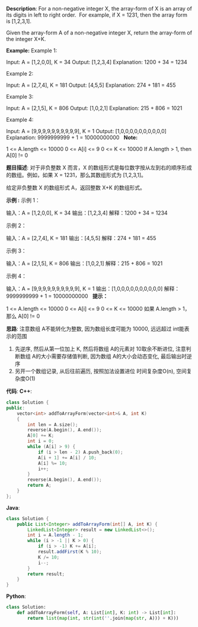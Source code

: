 __Description__:
For a non-negative integer X, the array-form of X is an array of its digits in left to right order.  For example, if X = 1231, then the array form is [1,2,3,1].

Given the array-form A of a non-negative integer X, return the array-form of the integer X+K.

__Example:__
Example 1:

Input: A = [1,2,0,0], K = 34
Output: [1,2,3,4]
Explanation: 1200 + 34 = 1234

Example 2:

Input: A = [2,7,4], K = 181
Output: [4,5,5]
Explanation: 274 + 181 = 455

Example 3:

Input: A = [2,1,5], K = 806
Output: [1,0,2,1]
Explanation: 215 + 806 = 1021

Example 4:

Input: A = [9,9,9,9,9,9,9,9,9,9], K = 1
Output: [1,0,0,0,0,0,0,0,0,0,0]
Explanation: 9999999999 + 1 = 10000000000
 
__Note:__

1 <= A.length <= 10000
0 <= A[i] <= 9
0 <= K <= 10000
If A.length > 1, then A[0] != 0

__题目描述__:
对于非负整数 X 而言，X 的数组形式是每位数字按从左到右的顺序形成的数组。例如，如果 X = 1231，那么其数组形式为 [1,2,3,1]。

给定非负整数 X 的数组形式 A，返回整数 X+K 的数组形式。

__示例 :__
示例 1：

输入：A = [1,2,0,0], K = 34
输出：[1,2,3,4]
解释：1200 + 34 = 1234

示例 2：

输入：A = [2,7,4], K = 181
输出：[4,5,5]
解释：274 + 181 = 455

示例 3：

输入：A = [2,1,5], K = 806
输出：[1,0,2,1]
解释：215 + 806 = 1021

示例 4：

输入：A = [9,9,9,9,9,9,9,9,9,9], K = 1
输出：[1,0,0,0,0,0,0,0,0,0,0]
解释：9999999999 + 1 = 10000000000
 
__提示：__

1 <= A.length <= 10000
0 <= A[i] <= 9
0 <= K <= 10000
如果 A.length > 1，那么 A[0] != 0

__思路__:
注意数组 A不能转化为整数, 因为数组长度可能为 10000, 远远超过 int能表示的范围
1. 先逆序, 然后从第一位加上 K, 然后将数组 A的元素对 10取余不断进位, 注意判断数组 A的大小需要存储值判断, 因为数组 A的大小会动态变化, 最后输出时逆序
2. 另开一个数组记录, 从后往前遍历, 按照加法设置进位
时间复杂度O(n), 空间复杂度O(1)

__代码__:
__C++__:
```C++
class Solution {
public:
    vector<int> addToArrayForm(vector<int>& A, int K) 
    {
        int len = A.size();
        reverse(A.begin(), A.end());
        A[0] += K;
        int i = 0;
        while (A[i] > 9) {
            if (i > len - 2) A.push_back(0);
            A[i + 1] += A[i] / 10;
            A[i] %= 10;
            i++;
        }
        reverse(A.begin(), A.end());
        return A;
    }
};
```

__Java__:
```Java
class Solution {
    public List<Integer> addToArrayForm(int[] A, int K) {
        LinkedList<Integer> result = new LinkedList<>();
        int i = A.length - 1;
        while (i > -1 || K > 0) {
            if (i > -1) K += A[i];
            result.addFirst(K % 10);
            K /= 10;
            i--;
        }
        return result;
    }
}
```

__Python__:
```Python
class Solution:
    def addToArrayForm(self, A: List[int], K: int) -> List[int]:
        return list(map(int, str(int(''.join(map(str, A))) + K)))
```